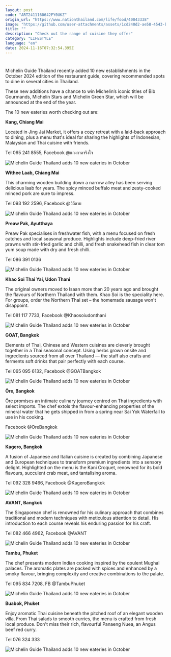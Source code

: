 ```yaml
---
layout: post
code: "ART2411160642FY0UKZ"
origin_url: "https://www.nationthailand.com/life/food/40043338"
image: "https://github.com/user-attachments/assets/1cd240d2-ae58-4543-b46b-ab567c206546"
title: ""
description: "Check out the range of cuisine they offer"
category: "LIFESTYLE"
language: "en"
date: 2024-11-16T07:32:54.395Z
---
```


# 









Michelin Guide Thailand recently added 10 new establishments in the October 2024 edition of the restaurant guide, covering recommended spots to dine in several cities in Thailand.

These new additions have a chance to win Michelin’s iconic titles of Bib Gourmands, Michelin Stars and Michelin Green Star, which will be announced at the end of the year.

The 10 new eateries worth checking out are:

  
**Kang, Chiang Mai**

Located in Jing Jai Market, it offers a cozy retreat with a laid-back approach to dining, plus a menu that's ideal for sharing the highlights of Indonesian, Malaysian and Thai cuisine with friends.

Tel 065 241 8555, Facebook @แกงกาดจริงใจ

  ![Michelin Guide Thailand adds 10 new eateries in October](https://github.com/user-attachments/assets/1e97ef01-1b0d-4d98-9e25-2e450f651c1e)

  
**Withee Laab, Chiang Mai**

This charming wooden building down a narrow alley has been serving delicious laab for years. The spicy minced buffalo meat and zesty-cooked minced pork are sure to impress.

Tel 093 192 2596, Facebook @วิถีลาบ

  ![Michelin Guide Thailand adds 10 new eateries in October](https://github.com/user-attachments/assets/321c272c-f151-4c7c-8c39-aba7a7ff5d7c)

  
**Preaw Pak, Ayutthaya**

Preaw Pak specialises in freshwater fish, with a menu focused on fresh catches and local seasonal produce. Highlights include deep-fried river prawns with stir-fried garlic and chilli, and fresh snakehead fish in clear tom yum soup made with dry and fresh chilli.

Tel 086 391 0136

  ![Michelin Guide Thailand adds 10 new eateries in October](https://media.nationthailand.com/uploads/images/contents/w1024/2024/11/cMe4d0HdeAF2QOr4Xa8L.webp?x-image-process=style/lg-webp)

  
**Khao Soi Thai Yai, Udon Thani**

The original owners moved to Isaan more than 20 years ago and brought the flavours of Northern Thailand with them. Khao Soi is the speciality here. For groups, order the Northern Thai set – the homemade sausage won't disappoint.

Tel 081 117 7733, Facebook @Khaosoiudonthani

  ![Michelin Guide Thailand adds 10 new eateries in October](https://media.nationthailand.com/uploads/images/contents/w1024/2024/11/iFTYJ4Fkpu1IvOhYfd2N.webp?x-image-process=style/lg-webp)

**GOAT, Bangkok**

Elements of Thai, Chinese and Western cuisines are cleverly brought together in a Thai seasonal concept. Using herbs grown onsite and ingredients sourced from all over Thailand — the staff also crafts and ferments soft drinks that pair perfectly with each course.

Tel 065 095 6132, Facebook @GOATBangkok

  ![Michelin Guide Thailand adds 10 new eateries in October](https://github.com/user-attachments/assets/ed51647c-5e5d-41a5-8698-1ab4b50ad9e3)

  
**Ōre, Bangkok**

Ōre promises an intimate culinary journey centred on Thai ingredients with select imports. The chef extols the flavour-enhancing properties of the mineral water that he gets shipped in from a spring near Sai Yok Waterfall to use in his cooking.

Facebook @OreBangkok

  ![Michelin Guide Thailand adds 10 new eateries in October](https://github.com/user-attachments/assets/6cdabfc1-cfe1-4c0e-8cab-82cd0b06b92a)

  
**Kagero, Bangkok**

A fusion of Japanese and Italian cuisine is created by combining Japanese and European techniques to transform premium ingredients into a sensory delight. Highlighted on the menu is the Kani Croquet, renowned for its bold flavours, succulent crab meat, and tantalising aroma.

Tel 092 328 9466, Facebook @KageroBangkok

  ![Michelin Guide Thailand adds 10 new eateries in October](https://github.com/user-attachments/assets/08b8ca74-e59f-41de-88ce-94bf8f5ea226)

  
**AVANT, Bangkok**

The Singaporean chef is renowned for his culinary approach that combines traditional and modern techniques with meticulous attention to detail. His introduction to each course reveals his enduring passion for his craft.

Tel 082 466 4962, Facebook @AVANT

  ![Michelin Guide Thailand adds 10 new eateries in October](https://github.com/user-attachments/assets/b9d27ed6-c4f3-4511-b674-cb100b214621)

  
**Tambu, Phuket**

The chef presents modern Indian cooking inspired by the opulent Mughal palaces. The aromatic plates are packed with spices and enhanced by a smoky flavour, bringing complexity and creative combinations to the palate.

Tel 095 834 7208, FB @TambuPhuket

  ![Michelin Guide Thailand adds 10 new eateries in October](https://github.com/user-attachments/assets/d23d2f66-1fc1-4625-a311-fd7a845cb9ce)

  
**Buabok, Phuket**

Enjoy aromatic Thai cuisine beneath the pitched roof of an elegant wooden villa. From Thai salads to smooth curries, the menu is crafted from fresh local produce. Don't miss their rich, flavourful Panaeng Nuea, an Angus beef red curry.

Tel 076 324 333

  ![Michelin Guide Thailand adds 10 new eateries in October](https://github.com/user-attachments/assets/13cabdc6-448e-4b90-bd92-ca08249a68c5)
